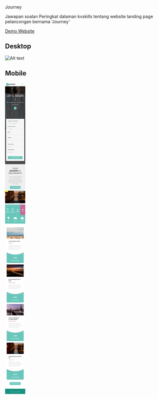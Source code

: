 Journey

Jawapan soalan Peringkat dalaman kvskills tentang website landing page pelancongan bernama 'Journey'

[Demo Website](https://kvskills-journey.netlify.app/)

## Desktop
![Alt text](desktop%20view.png)

## Mobile
![Alt text](mobile%20view.png)